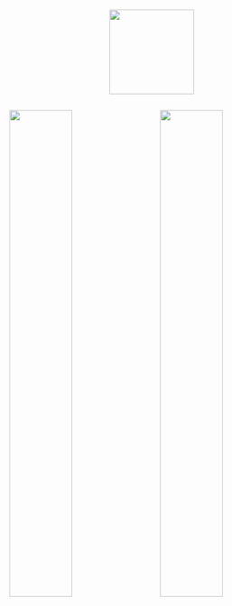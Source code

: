 # <p align="center"><img width="150px" src="https://user-images.githubusercontent.com/69721692/202852131-2c614f75-e7bb-4b05-9ecf-fa819786804b.png"/></p> 
<img align="right" width="47%" src="https://github-readme-stats.vercel.app/api/top-langs/?username=Aralidk&exclude_repo=github-readme-stats,anuraghazra.github.io&theme=tokyonight&layout=compact"/>
<img  width="47%"  src="https://github-readme-stats.vercel.app/api?username=Aralidk&show_icons=true&theme=tokyonight"/>




